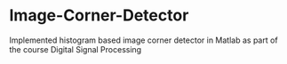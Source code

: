 # Image-Corner-Detector
Implemented histogram based image corner detector in Matlab as part of the course Digital Signal Processing
